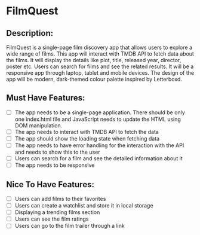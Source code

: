 # FilmQuest 

## Description: 
FilmQuest is a single-page film discovery app that allows users to explore a wide range of films. This app will interact with TMDB API to fetch data about the films. It will display the details like plot, title, released year, director, poster etc. Users can search for films and see the related results. It will be a responsive app through laptop, tablet and mobile devices. The design of the app will be modern, dark-themed colour palette inspired by Letterboxd. 

## Must Have Features: 
- [ ] The app needs to be a single-page application. There should be only one index.html file and JavaScript needs to update the HTML using DOM manipulation.
- [ ] The app needs to interact with TMDB API to fetch the data
- [ ] The app should show the loading state when fetching data
- [ ] The app needs to have error handling for the interaction with the API and needs to show this to the user
- [ ] Users can search for a film and see the detailed information about it
- [ ] The app needs to be responsive

## Nice To Have Features: 
- [ ] Users can add films to their favorites
- [ ] Users can create a watchlist and store it in local storage
- [ ] Displaying a trending films section
- [ ] Users can see the film ratings
- [ ] Users can go to the film trailer through a link
